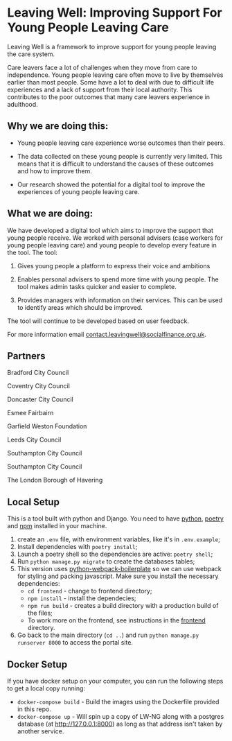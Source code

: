 # Leaving Well: Improving Support For Young People Leaving Care

Leaving Well is a framework to improve support for young people leaving the care system.

Care leavers face a lot of challenges when they move from care to independence. 
Young people leaving care often move to live by themselves earlier than most people. 
Some have a lot to deal with due to difficult life experiences and a lack of support from their local authority. 
This contributes to the poor outcomes that many care leavers experience in adulthood. 

## Why we are doing this:

* Young people leaving care experience worse outcomes than their peers.

* The data collected on these young people is currently very limited. 
This means that it is difficult to understand the causes of these outcomes and how to improve them.

* Our research showed the potential for a digital tool to improve the experiences of young people leaving care.

## What we are doing:

We have developed a digital tool which aims to improve the support that young people receive. We worked with personal advisers (case workers for young people leaving care) and young people to develop every feature in the tool. The tool:

1. Gives young people a platform to express their voice and ambitions

2. Enables personal advisers to spend more time with young people. The tool makes admin tasks quicker and easier to complete.

3. Provides managers with information on their services. This can be used to identify areas which should be improved.

The tool will continue to be developed based on user feedback.

For more information email contact.leavingwell@socialfinance.org.uk.

## Partners

Bradford City Council

Coventry City Council

Doncaster City Council

Esmee Fairbairn

Garfield Weston Foundation

Leeds City Council

Southampton City Council

Southampton City Council

The London Borough of Havering

## Local Setup

This is a tool built with python and Django. You need to have [python](https://www.python.org/), [poetry](https://python-poetry.org/) and [npm](https://www.npmjs.com/) installed in your machine. 

1. create an `.env` file, with environment variables, like it's in `.env.example`;
2. Install dependencies with `poetry install`;
3. Launch a poetry shell so the dependencies are active: `poetry shell`;
4. Run `python manage.py migrate` to create the databases tables;
5. This version uses  [python-webpack-boilerplate](https://github.com/AccordBox/python-webpack-boilerplate) 
so we can use webpack for styling and packing javascript. Make sure you install the necessary dependencies:
   * `cd frontend` - change to frontend directory;
   * `npm install` - install the dependecies; 
   *  `npm run build` - creates a build directory with a production build of the files;
   *  To work more on the frontend, see instructions in the [frontend](./frontend/README.md) directory.
5. Go back to the main directory (`cd ..`) and run `python manage.py runserver 8000` to access the portal site.


## Docker Setup
If you have docker setup on your computer, you can run the following steps to get a local copy running:
   * `docker-compose build` - Build the images using the Dockerfile provided in this repo.
   * `docker-compose up` - Will spin up a copy of LW-NG along with a postgres database (at http://127.0.0.1:8000) as long as that address isn't taken by another service.
